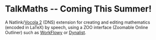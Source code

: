 # TalkMaths -- Coming This Summer!
A Natlink/[Vocola 2](http://vocola.net/v2/) (DNS) extension for creating and editing mathematics (encoded in LaTeX) by speech, using a ZOO interface (Zoomable Online Outliner) such as [WorkFlowy](https://WorkFlowy.com) or [Dynalist](https://Dynalist.io).
